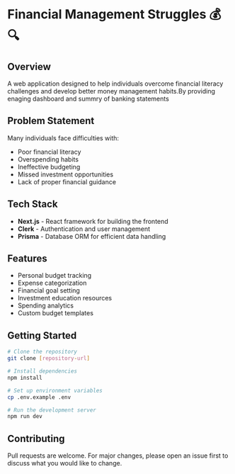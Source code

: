 # Financial Management Struggles 💰🔍

## Overview
A web application designed to help individuals overcome financial literacy challenges and develop better money management habits.By providing enaging dashboard and summry of banking statements

## Problem Statement
Many individuals face difficulties with:
- Poor financial literacy
- Overspending habits
- Ineffective budgeting
- Missed investment opportunities
- Lack of proper financial guidance

## Tech Stack
- **Next.js** - React framework for building the frontend
- **Clerk** - Authentication and user management
- **Prisma** - Database ORM for efficient data handling

## Features
- Personal budget tracking
- Expense categorization
- Financial goal setting
- Investment education resources
- Spending analytics
- Custom budget templates

## Getting Started
```bash
# Clone the repository
git clone [repository-url]

# Install dependencies
npm install

# Set up environment variables
cp .env.example .env

# Run the development server
npm run dev
```

## Contributing
Pull requests are welcome. For major changes, please open an issue first to discuss what you would like to change.

